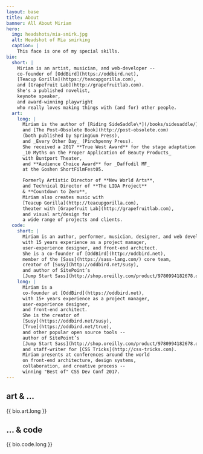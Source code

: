 ```yaml
---
layout: base
title: About
banner: All About Miriam
hero:
  img: headshots/mia-smirk.jpg
  alt: Headshot of Mia smirking
  caption: |
    This face is one of my special skills.
bio:
  short: |
    Miriam is an artist, musician, and web-developer --
    co-founder of [OddBird](https://oddbird.net),
    [Teacup Gorilla](https://teacupgorilla.com),
    and [Grapefruit Lab](http://grapefruitlab.com).
    She's a published novelist,
    keynote speaker,
    and award-winning playwright
    who really loves making things with (and for) other people.
  art:
    long: |
      Miriam is the author of [Riding SideSaddle\*](/books/sidesaddle/)
      and [The Post-Obsolete Book](http://post-obsolete.com)
      (both published by SpringGun Press),
      and _Every Other Day_ (Pinchpenny Press).
      She received a 2017 **True West Award** for the stage adaptation
      _10 Myths on the Proper Application of Beauty Products_
      with Buntport Theater,
      and **Audience Choice Award** for _Daffodil MF_
      at the Goshen ShortFilmFest05.

      Formerly Artistic Director of **New World Arts**,
      and Technical Director of **The LIDA Project**
      & **Countdown to Zero**,
      Miriam also creates music with
      [Teacup Gorilla](http://teacupgorilla.com),
      theater with [Grapefruit Lab](http://grapefruitlab.com),
      and visual art/design for
      a wide range of projects and clients.
  code:
    short: |
      Miriam is an author, performer, musician, designer, and web developer --
      with 15 years experience as a project manager,
      user-experience designer, and front-end architect.
      She is a co-founder of [OddBird](http://oddbird.net),
      member of the [Sass](https://sass-lang.com/) core team,
      creator of [Susy](http://oddbird.net/susy),
      and author of SitePoint’s
      [Jump Start Sass](http://shop.oreilly.com/product/9780994182678.do).
    long: |
      Miriam is a
      co-founder at [OddBird](https://oddbird.net),
      with 15+ years experience as a project manager,
      user-experience designer,
      and front-end architect.
      She is the creator of
      [Susy](https://oddbird.net/susy),
      [True](https://oddbird.net/true),
      and other popular open source tools --
      author of SitePoint’s
      [Jump Start Sass](http://shop.oreilly.com/product/9780994182678.do),
      and staff-writer for [CSS Tricks](http://css-tricks.com).
      Miriam presents at conferences around the world
      on front-end architecture, design systems,
      collaboration, and creative process --
      winning "Best of" CSS Dev Conf 2017.
---
```


## art & ...

{{ bio.art.long }}

## ... & code

{{ bio.code.long }}

